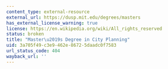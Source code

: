 ```yaml
---
content_type: external-resource
external_url: https://dusp.mit.edu/degrees/masters
has_external_license_warning: true
license: https://en.wikipedia.org/wiki/All_rights_reserved
status: broken
title: "Master\u2019s Degree in City Planning"
uid: 3a705f49-c3e9-462e-8672-5daadc0f7583
url_status_code: 404
wayback_url: ''
---
```

